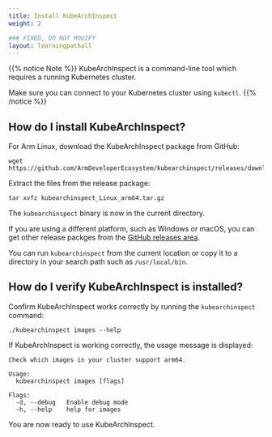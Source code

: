 ```yaml
---
title: Install KubeArchInspect
weight: 2

### FIXED, DO NOT MODIFY
layout: learningpathall
---
```


{{% notice Note %}}
KubeArchInspect is a command-line tool which requires a running Kubernetes cluster.

Make sure you can connect to your Kubernetes cluster using `kubectl`. 
{{% /notice %}}

## How do I install KubeArchInspect?

For Arm Linux, download the KubeArchInspect package from GitHub:

```console
wget https://github.com/ArmDeveloperEcosystem/kubearchinspect/releases/download/v0.2.0/kubearchinspect_Linux_arm64.tar.gz
```

Extract the files from the release package:

```console
tar xvfz kubearchinspect_Linux_arm64.tar.gz
```

The `kubearchinspect` binary is now in the current directory. 

If you are using a different platform, such as Windows or macOS, you can get other release packges from the [GitHub releases area](https://github.com/ArmDeveloperEcosystem/kubearchinspect/releases/).

You can run `kubearchinspect` from the current location or copy it to a directory in your search path such as `/usr/local/bin`.

## How do I verify KubeArchInspect is installed?

Confirm KubeArchInspect works correctly by running the `kubearchinspect` command: 

```console
./kubearchinspect images --help
```

If KubeArchInspect is working correctly, the usage message is displayed:

```output
Check which images in your cluster support arm64.

Usage:
  kubearchinspect images [flags]

Flags:
  -d, --debug   Enable debug mode
  -h, --help    help for images
```

You are now ready to use KubeArchInspect.